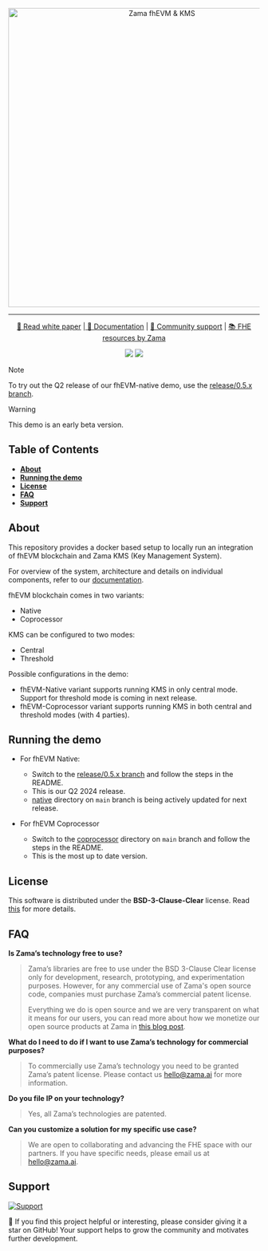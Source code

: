<p align="center">
<!-- product name logo -->
<picture>
  <source media="(prefers-color-scheme: dark)" srcset="./assets/Zama-KMS-fhEVM-dark.png">
  <source media="(prefers-color-scheme: light)" srcset="./assets/Zama-KMS-fhEVM-light.png">
  <img width=600 alt="Zama fhEVM & KMS">
</picture>
</p>

---

<p align="center">
  <a href="./fhevm-whitepaper.pdf"> 📃 Read white paper</a> |<a href="https://docs.zama.ai/fhevm"> 📒 Documentation</a> | <a href="https://zama.ai/community"> 💛 Community support</a> | <a href="https://github.com/zama-ai/awesome-zama"> 📚 FHE resources by Zama</a>
</p>

<p align="center">
  <a href="LICENSE"><img src="https://img.shields.io/badge/License-BSD--3--Clause--Clear-%23ffb243?style=flat-square"></a>
  <a href="https://github.com/zama-ai/bounty-program"><img src="https://img.shields.io/badge/Contribute-Zama%20Bounty%20Program-%23ffd208?style=flat-square"></a>
</p>

> [!Note]
> To try out the Q2 release of our fhEVM-native demo, use the [release/0.5.x branch](https://github.com/zama-ai/fhevm-devops/tree/release/0.5.x).

> [!Warning]
> This demo is an early beta version.

## Table of Contents

- **[About](#about)**
- **[Running the demo](#running-the-demo)**
- **[License](#license)**
- **[FAQ](#faq)**
- **[Support](#support)**

## About

This repository provides a docker based setup to locally run an integration of fhEVM blockchain and Zama KMS (Key Management System).

For overview of the system, architecture and details on individual components, refer to our [documentation](https://docs.zama.ai/fhevm-backend).

fhEVM blockchain comes in two variants:

- Native
- Coprocessor

KMS can be configured to two modes:

- Central
- Threshold

Possible configurations in the demo:

- fhEVM-Native variant supports running KMS in only central mode. Support for threshold mode is coming in next release.
- fhEVM-Coprocessor variant supports running KMS in both central and threshold modes (with 4 parties).

## Running the demo

- For fhEVM Native:

  - Switch to the [release/0.5.x branch](https://github.com/zama-ai/fhevm-devops/tree/release/0.5.x) and follow the steps in the README.
  - This is our Q2 2024 release.
  - [native](native) directory on `main` branch is being actively updated for next release.

- For fhEVM Coprocessor
  - Switch to the [coprocessor](coprocessor) directory on `main` branch and follow the steps in the README.
  - This is the most up to date version.

## License

This software is distributed under the **BSD-3-Clause-Clear** license. Read [this](LICENSE.txt) for more details.

## FAQ

**Is Zama’s technology free to use?**

> Zama’s libraries are free to use under the BSD 3-Clause Clear license only for development, research, prototyping, and experimentation purposes. However, for any commercial use of Zama's open source code, companies must purchase Zama’s commercial patent license.
>
> Everything we do is open source and we are very transparent on what it means for our users, you can read more about how we monetize our open source products at Zama in [this blog post](https://www.zama.ai/post/open-source).

**What do I need to do if I want to use Zama’s technology for commercial purposes?**

> To commercially use Zama’s technology you need to be granted Zama’s patent license. Please contact us hello@zama.ai for more information.

**Do you file IP on your technology?**

> Yes, all Zama’s technologies are patented.

**Can you customize a solution for my specific use case?**

> We are open to collaborating and advancing the FHE space with our partners. If you have specific needs, please email us at hello@zama.ai.

## Support

<a target="_blank" href="https://community.zama.ai">
<picture>
  <source media="(prefers-color-scheme: dark)" srcset="https://github.com/zama-ai/tfhe-rs/assets/157474013/08656d0a-3f44-4126-b8b6-8c601dff5380">
  <source media="(prefers-color-scheme: light)" srcset="https://github.com/zama-ai/tfhe-rs/assets/157474013/1c9c9308-50ac-4aab-a4b9-469bb8c536a4">
  <img alt="Support">
</picture>
</a>

🌟 If you find this project helpful or interesting, please consider giving it a star on GitHub! Your support helps to grow the community and motivates further development.
